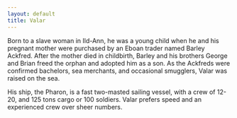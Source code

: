 ```yaml
---
layout: default
title: Valar
---
```


Born to a slave woman in Ild-Ann, he was a young child when he and his pregnant mother were purchased by an Eboan trader named Barley Ackfred.  After the mother died in childbirth, Barley and his brothers George and Brian freed the orphan and adopted him as a son.  As the Ackfreds were confirmed bachelors, sea merchants, and occasional smugglers, Valar was raised on the sea.

His ship, the Pharon, is a fast two-masted sailing vessel, with a crew of 12-20, and 125 tons cargo or 100 soldiers.  Valar prefers speed and an experienced crew over sheer numbers.  